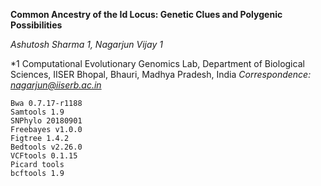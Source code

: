 **Common Ancestry of the Id Locus: Genetic Clues and Polygenic Possibilities**

*Ashutosh Sharma 1, Nagarjun Vijay 1*

*1 Computational Evolutionary Genomics Lab, Department of Biological Sciences, IISER Bhopal, Bhauri, Madhya Pradesh, India *Correspondence: nagarjun@iiserb.ac.in*


    Bwa 0.7.17-r1188
    Samtools 1.9
    SNPhylo 20180901
    Freebayes v1.0.0
    Figtree 1.4.2
    Bedtools v2.26.0
    VCFtools 0.1.15
    Picard tools
    bcftools 1.9
